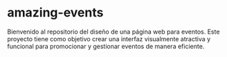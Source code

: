 # amazing-events
Bienvenido al repositorio del diseño de una página web para eventos. Este proyecto tiene como objetivo crear una interfaz visualmente atractiva y funcional para promocionar y gestionar eventos de manera eficiente.
